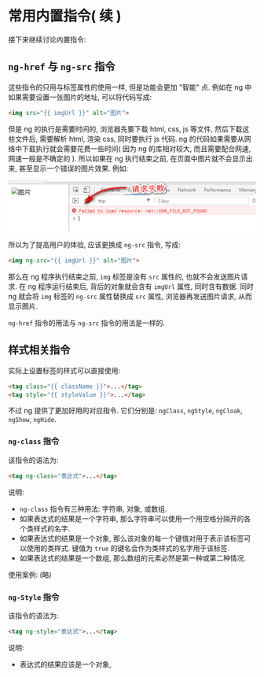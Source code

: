 # 常用内置指令( 续 )

接下来继续讨论内置指令: 

<!-- ## 属性与样式指令

所谓的属性指令, 是说原本标签就有的属性, 但是在 ng 环境中原有属性的使用会出现问题, 所以 ng 对部分属性进行了封装,
得到了一些属性指令. 它们包括: `ng-href`, `ng-src`. 
事实上, 样式也是属性中的一种, 只是使用的过于频繁, 所以我们将其单独分类, 它包括: `ngClass`, `ngCloak`, `ngShow`, `ngHide`, 和 `ngStyle`. -->

## `ng-href` 与 `ng-src` 指令

这些指令的只用与标签属性的使用一样, 但是功能会更加 "智能" 点. 
例如在 ng 中如果需要设置一张图片的地址, 可以将代码写成: 

```html
<img src="{{ imgUrl }}" alt="图片">
```

但是 ng 的执行是需要时间的, 浏览器先要下载 html, css, js 等文件, 然后下载这些文件后, 需要解析 html, 
渲染 css, 同时要执行 js 代码. ng 的代码如果需要从网络中下载执行就会需要花费一些时间( 因为 ng 的库相对较大, 
而且需要配合网速, 网速一般是不确定的 ). 所以如果在 ng 执行结束之前, 在页面中图片就不会显示出来, 甚至显示一个错误的图片效果. 例如:

![](./imgs/2018-02-02_174139.png)

所以为了提高用户的体验, 应该更换成 `ng-src` 指令, 写成: 

```html
<img ng-src="{{ imgUrl }}" alt="图片">
```

那么在 ng 程序执行结束之前, `img` 标签是没有 `src` 属性的, 也就不会发送图片请求. 在 ng 程序运行结束后,
背后的对象就会含有 `imgUrl` 属性, 同时含有数据. 同时 ng 就会将 `img` 标签的 `ng-src` 属性替换成 `src`
属性, 浏览器再发送图片请求, 从而显示图片.

`ng-href` 指令的用法与 `ng-src` 指令的用法是一样的.


## 样式相关指令

实际上设置标签的样式可以直接使用:

```html
<tag class="{{ className }}">...</tag>
<tag style="{{ styleValue }}">...</tag>
```

不过 ng 提供了更加好用的对应指令. 它们分别是: `ngClass`, `ngStyle`, `ngCloak`, `ngShow`, `ngHide`.

### `ng-class` 指令

该指令的语法为:

```html
<tag ng-class="表达式">...</tag>
```

说明:
- `ng-class` 指令有三种用法: 字符串, 对象, 或数组.
- 如果表达式的结果是一个字符串, 那么字符串可以使用一个用空格分隔开的各个类样式的名字.
- 如果表达式的结果是一个对象, 那么该对象的每一个键值对用于表示该标签可以使用的类样式. 键值为 `true` 的键名会作为类样式的名字用于该标签.
- 如果表达式的结果是一个数组, 那么数组的元素必然是第一种或第二种情况.

使用案例: (略)

### `ng-Style` 指令

该指令的语法为:

```html
<tag ng-style="表达式">...</tag>
```

说明:
- 表达式的结果应该是一个对象,



<!-- ## 表单指令 -->


<!-- ## 其他指令 -->

